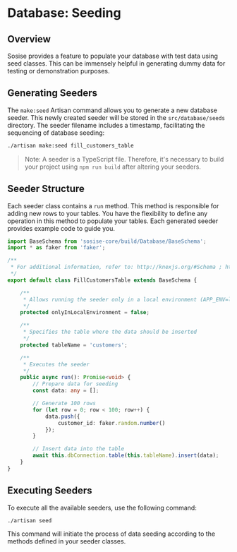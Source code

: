 # Database: Seeding
## Overview
Sosise provides a feature to populate your database with test data using seed classes. This can be immensely helpful in generating dummy data for testing or demonstration purposes.

## Generating Seeders
The `make:seed` Artisan command allows you to generate a new database seeder. This newly created seeder will be stored in the `src/database/seeds` directory. The seeder filename includes a timestamp, facilitating the sequencing of database seeding:

```sh
./artisan make:seed fill_customers_table
```

> Note: A seeder is a TypeScript file. Therefore, it's necessary to build your project using `npm run build` after altering your seeders.

## Seeder Structure
Each seeder class contains a `run` method. This method is responsible for adding new rows to your tables. You have the flexibility to define any operation in this method to populate your tables. Each generated seeder provides example code to guide you.

```typescript
import BaseSchema from 'sosise-core/build/Database/BaseSchema';
import * as faker from 'faker';

/**
 * For additional information, refer to: http://knexjs.org/#Schema ; https://www.npmjs.com/package/faker
 */
export default class FillCustomersTable extends BaseSchema {

    /**
     * Allows running the seeder only in a local environment (APP_ENV=local)
     */
    protected onlyInLocalEnvironment = false;

    /**
     * Specifies the table where the data should be inserted
     */
    protected tableName = 'customers';

    /**
     * Executes the seeder
     */
    public async run(): Promise<void> {
        // Prepare data for seeding
        const data: any = [];

        // Generate 100 rows
        for (let row = 0; row < 100; row++) {
            data.push({
                customer_id: faker.random.number()
            });
        }

        // Insert data into the table
        await this.dbConnection.table(this.tableName).insert(data);
    }
}
```

## Executing Seeders
To execute all the available seeders, use the following command:

```sh
./artisan seed
```
This command will initiate the process of data seeding according to the methods defined in your seeder classes.